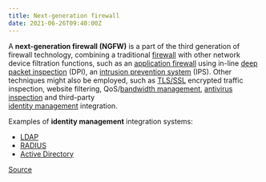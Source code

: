 ```yaml
---
title: Next-generation firewall
date: 2021-06-26T09:40:00Z
---
```


A **next-generation firewall (NGFW)** is a part of the third generation of
firewall technology, combining a traditional
[firewall](20210626094136-firewall.md) with other network device
filtration functions, such as an 
[application firewall](20210626094254-application-firewall.md) using
in-line 
[deep packet inspection](20210626094419-deep-packet-inspection.md) (DPI), 
an [intrusion prevention system](20210626094609-intrusion-detection-system.md) (IPS).
Other techniques might also be employed, such as
[TLS/SSL](20210205073438-ssl-tls.md) encrypted traffic inspection,
website filtering, QoS/[bandwidth management](20210626095001-bandwidth-management.md),
[antivirus inspection](20210626085317-antivirus.md) and third-party  
[identity management](20210626095227-identity-management.md)
integration.

Examples of **identity management** integration systems:
* [LDAP](20210206090730-ldap.md)
* [RADIUS](20210205063638-radius.md)
* [Active Directory](20210626095423-active-directory.md) 

[Source](https://en.wikipedia.org/wiki/Next-generation_firewall)
